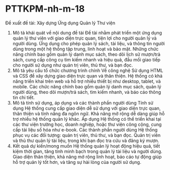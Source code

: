 # PTTKPM-nh-m-18
Đề xuất đề tài: Xây dựng Ứng dụng Quản lý Thư viện
1. Mô tả khái quát về nội dung đề tài
Đề tài nhằm phát triển một ứng dụng quản lý thư viện với giao diện trực quan, tiện lợi cho người quản lý và người dùng. Ứng dụng cho phép quản lý sách, tài liệu, và thông tin người dùng trong một hệ thống tập trung, linh hoạt và bảo mật.
Những chức năng chính bao gồm quản lý danh mục sách, theo dõi lịch sử mượn/trả sách, cung cấp công cụ tìm kiếm nhanh và hiệu quả, đầu mối giao tiếp cho người sử dụng như quản trị viên, thủ thư, và bạn đọc.
2. Mô tả yêu cầu tổ chức chương trình chính
Về công nghệ
Sử dụng HTML và CSS để xây dựng giao diện trực quan và thân thiện. Hệ thống có khả năng triển khai trên web và hỗ trợ nhiều thiết bị như desktop, tablet, và mobile.
Các chức năng chính bao gồm quản lý danh mục sách, quản lý người dùng, theo dõi mượn/trả sách, tìm kiếm nhanh, và báo cáo thông tin chi tiết.
3. Mô tả tính sử dụng, áp dụng và các thành phần người dùng
Tính sử dụng
Hệ thống cung cấp giao diện dễ sử dụng với giao diện trực quan, thân thiện và tính năng đa ngôn ngữ. Khả năng mở rộng dễ dàng giúp hỗ trợ nhiều hệ thống quản lý khác.
Áp dụng
Hệ thống có thể triển khai tại các thư viện trường học, doanh nghiệp, hoặc thư viện công cộng, cung cấp tài liệu số hóa như e-book.
Các thành phần người dùng
Hệ thống phục vụ các đối tượng: quản trị viên, thủ thư, và bạn đọc. Quản trị viên và thủ thư quản lý tài liệu, trong khi bạn đọc tra cứu và đăng ký mượn.
4. Kết quả dự kiến/mong muốn
Hệ thống quản lý hoạt động hiệu quả, tiết kiệm thời gian, tăng tính minh bạch trong quản lý tài liệu và người dùng. Giao diện thân thiện, khả năng mở rộng linh hoạt, báo cáo tự động giúp hỗ trợ quản lý tốt hơn, và tăng sự hài lòng của người sử dụng.

